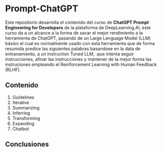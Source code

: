 # Prompt-ChatGPT

Este repositorio desarrolla el contenido del curso de **ChatGPT Prompt Engineering for Developers** de la plataforma de DeepLearning.AI, este curso da a un alcance a la forma de sacar el mejor rendimiento a la herramienta de ChatGPT, pasando de un Large Lenguage Model (LLM) básiso el cual es normalmente usado con esta herramienta que de forma resumida predice las siguientes palabras basandose en la data de entranamiento, a un Instruction Tuned LLM, .que intenta seguir instrucciones, afinar las instrucciones y mantener de la mejor forma las instruciones empleando el Reinforcement Learning with Human Feedback (RLHF).

## Contenido

1. Guidelines
2. Iterative
3. Summarizing
4. Inferring
5. Transforming
6. Expanding
7. Chatbot

## Conclusiones